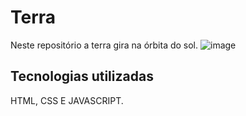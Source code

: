 # Terra
Neste repositório a terra gira na órbita do sol.
![image](https://github.com/drewneres/terra/assets/71440544/0bc310bd-334c-4423-954a-b6ccb310717c)

## Tecnologias utilizadas
HTML, CSS E JAVASCRIPT.
